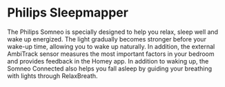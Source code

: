 # Philips Sleepmapper

The Philips Somneo is specially designed to help you relax, sleep well and wake up energized. 
The light gradually becomes stronger before your wake-up time, allowing you to wake up naturally. 
In addition, the external AmbiTrack sensor measures the most important factors in your bedroom and provides feedback in the Homey app. 
In addition to waking up, the Somneo Connected also helps you fall asleep by guiding your breathing with lights through RelaxBreath.